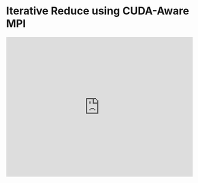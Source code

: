 # Iterative Reduce using CUDA-Aware MPI


<embed src="https://drive.google.com/viewerng/viewer?embedded=true&url=https://soilad.github.io/res/ppl_report.pdf" width="500" height="375" type='application/pdf'>
